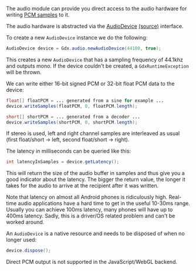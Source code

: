 The audio module can provide you direct access to the audio hardware for writing [PCM samples](http://en.wikipedia.org/wiki/Pulse-code_modulation) to it.

The audio hardware is abstracted via the [AudioDevice](http://libgdx.badlogicgames.com/nightlies/docs/api/com/badlogic/gdx/audio/AudioDevice.html) [(source)](https://github.com/libgdx/libgdx/blob/master/gdx/src/com/badlogic/gdx/audio/AudioDevice.java) interface. 

To create a new `AudioDevice` instance we do the following:

```java
AudioDevice device = Gdx.audio.newAudioDevice(44100, true);
```

This creates a new `AudioDevice` that has a sampling frequency of 44.1khz and outputs mono. If the device couldn't be created, a `GdxRuntimeException` will be thrown.

We can write either 16-bit signed PCM or 32-bit float PCM data to the device:

```java
float[] floatPCM = ... generated from a sine for example ...
device.writeSamples(floatPCM, 0, floatPCM.length);

short[] shortPCM = ... generated from a decoder ...
device.writeSamples(shortPCM, 0, shortPCM.length);
```

If stereo is used, left and right channel samples are interleaved as usual (first float/short -> left, second float/short -> right).

The latency in milliseconds can be queried like this:

```java
int latencyInSamples = device.getLatency();
```

This will return the size of the audio buffer in samples and thus give you a good indicator about the latency. The bigger the return value, the longer it takes for the audio to arrive at the recipient after it was written.

Note that latency on almost all Android phones is ridiculously high. Real-time audio applications have a hard time to get in the useful 10-30ms range. Usually you can achieve 100ms latency, many phones will have up to 400ms latency. Sadly, this is a driver/OS related problem and can't be worked around.

An `AudioDevice` is a native resource and needs to be disposed of when no longer used:

```java
device.dispose();
```

Direct PCM output is not supported in the JavaScript/WebGL backend.